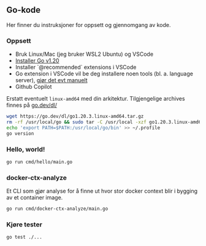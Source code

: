 ## Go-kode

Her finner du instruksjoner for oppsett og gjennomgang av kode.

### Oppsett

<ul>
	<li>Bruk Linux/Mac (jeg bruker WSL2 Ubuntu) og VSCode</li>
	<li><a href="https://go.dev/doc/install" target="_blank">Installer Go v1.20</a></li>
	<li>Installer `@recommended` extensions i VSCode</li>
	<li>
		Go extension i VSCode vil be deg installere noen tools (bl. a. language server), 
		<a href="https://github.com/golang/vscode-go/blob/master/docs/tools.md" target="_blank">gjør det evt manuelt</a>
	</li>
	<li>Github Copilot</li>
</ul>

Erstatt eventuelt `linux-amd64` med din arkitektur. Tilgjengelige archives finnes på [go.dev/dl/](https://go.dev/dl/)

```bash
wget https://go.dev/dl/go1.20.3.linux-amd64.tar.gz
rm -rf /usr/local/go && sudo tar -C /usr/local -xzf go1.20.3.linux-amd64.tar.gz
echo 'export PATH=$PATH:/usr/local/go/bin' >> ~/.profile
go version
```

### Hello, world!

```bash
go run cmd/hello/main.go
```

### docker-ctx-analyze

Et CLI som gjør analyse for å finne ut hvor stor docker context blir i bygging av et container image.

```bash
go run cmd/docker-ctx-analyze/main.go
```

### Kjøre tester

```bash
go test ./...
```
